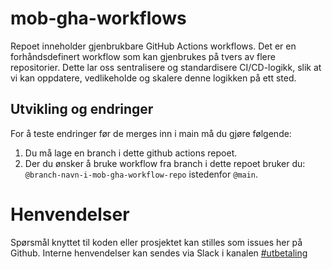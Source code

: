 # mob-gha-workflows

Repoet inneholder gjenbrukbare GitHub Actions workflows. Det er en forhåndsdefinert workflow som kan gjenbrukes på
tvers av flere repositorier. Dette lar oss sentralisere og standardisere CI/CD-logikk,
slik at vi kan oppdatere, vedlikeholde og skalere denne logikken på ett sted.

## Utvikling og endringer

For å teste endringer før de merges inn i main må du gjøre følgende:

1. Du må lage en branch i dette github actions repoet.
2. Der du ønsker å bruke workflow fra branch i dette repoet bruker du: `@branch-navn-i-mob-gha-workflow-repo` istedenfor `@main`.

# Henvendelser

Spørsmål knyttet til koden eller prosjektet kan stilles som issues her på Github.
Interne henvendelser kan sendes via Slack i kanalen [#utbetaling](https://nav-it.slack.com/archives/CKZADNFBP)
